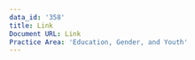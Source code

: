 ```yaml
---
data_id: '358'
title: Link
Document URL: Link
Practice Area: 'Education, Gender, and Youth'
---
```

